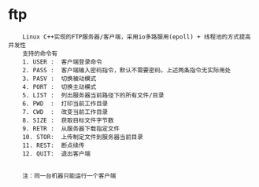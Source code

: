 # ftp

        Linux C++实现的FTP服务器/客户端，采用io多路服用(epoll) + 线程池的方式提高并发性
        支持的命令有
        1. USER :  客户端登录命令
        2. PASS :  客户端输入密码指令，默认不需要密码，上述两条指令无实际用处
        3. PASV :  切换被动模式
        4. PORT :  切换主动模式
        5. LIST :  列出服务器当前路径下的所有文件/目录
        6. PWD  :  打印当前工作目录
        7. CWD  :  改变当前工作目录
        8. SIZE :  获取目标文件字节数
        9. RETR :  从服务器下载指定文件
        10. STOR:  上传制定文件到服务器当前目录
        11. REST:  断点续传
        12. QUIT:  退出客户端


        注：同一台机器只能运行一个客户端


